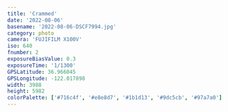 ```yaml
---
title: 'Crammed'
date: '2022-08-06'
basename: '2022-08-06-DSCF7994.jpg'
category: photo
camera: 'FUJIFILM X100V'
iso: 640
fnumber: 2
exposureBiasValue: 0.3
exposureTime: '1/1300'
GPSLatitude: 36.966045
GPSLongitude: -122.017898
width: 3988
height: 5982
colorPalette: ['#716c4f', '#e8e8d7', '#1b1d13', '#9dc5cb', '#97a7a0']
---
```

